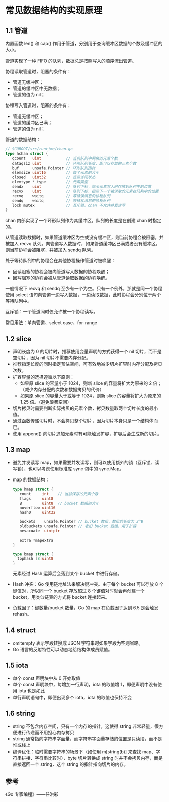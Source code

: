 # 常见数据结构的实现原理

## 1.1 管道

内置函数 len() 和 cap() 作用于管道，分别用于查询缓冲区数据的个数及缓冲区的大小。

管道实现了一种 FIFO 的队列，数据总是按照写入的顺序流出管道。

协程读取管道时，阻塞的条件有：

- 管道无缓冲区；
- 管道的缓冲区中无数据；
- 管道的值为 nil；

协程写入管道时，阻塞的条件有：

- 管道无缓冲区；
- 管道的缓冲区已满；
- 管道的值为 nil；

管道的数据结构：

```Go
// $GOROOT/src/runtime/chan.go
type hchan struct {
   qcount   uint           // 当前队列中剩余的元素个数
   dataqsiz uint           // 环形队列长度，即可以存放的元素个数
   buf      unsafe.Pointer // 环形队列指针
   elemsize uint16         // 每个元素的大小
   closed   uint32         // 表示关闭状态
   elemtype *_type         // 元素类型
   sendx    uint           // 队列下标，指示元素写入时存放到队列中的位置
   recvx    uint           // 队列下标，指示下一个被读取的元素在队列中的位置
   recvq    waitq          // 等待读消息的协程队列
   sendq    waitq          // 等待写消息的协程队列
   lock mutex              // 互斥锁，chan 不允许并发读写
}
```

chan 内部实现了一个环形队列作为其缓冲区，队列的长度是在创建 chan 时指定的。

从管道读取数据时，如果管道缓冲区为空或没有缓冲区，则当前协程会被阻塞，并被加入 recvq 队列。向管道写入数据时，如果管道缓冲区已满或者没有缓冲区，则当前协程会被阻塞，并被加入 sendq 队列。

处于等待队列中的协程会在其他协程操作管道时被唤醒：

- 因读阻塞的协程会被向管道写入数据的协程唤醒；
- 因写阻塞的协程会被从管道读取数据的协程唤醒。

一般情况下 recvq 和 sendq 至少有一个为空。只有一个例外，那就是同一个协程使用 select 语句向管道一边写入数据，一边读取数据，此时协程会分别位于两个等待队列中。

互斥锁：一个管道同时仅允许被一个协程读写。

常见用法：单向管道、select case、for-range

## 1.2 slice

- 声明长度为 0 的切片时，推荐使用变量声明的方式获得一个 nil 切片，而不是空切片，因为 nil 切片不需要内存分配。
- 推荐指定长度的同时指定预估空间，可有效地减少切片扩容时内存分配及拷贝次数。
- 扩容容量的选择遵循以下原则：
  - 如果原 slice 的容量小于 1024，则新 slice 的容量将扩大为原来的 2 倍；（减少内存分配的次数和数据拷贝的代价）
  - 如果原 slice 的容量大于或等于 1024，则新 slice 的容量将扩大为原来的 1.25 倍。（避免浪费空间）
- 切片拷贝时需要判断实际拷贝的元素个数，拷贝数量取两个切片长度的最小值。
- 通过函数传递切片时，不会拷贝整个切片，因为切片本身只是一个结构体而已。
- 使用 append() 向切片追加元素时有可能触发扩容，扩容后会生成新的切片。

## 1.3 map

- 避免并发读写 map，如果需要并发读写，则可以使用额外的锁（互斥锁、读写锁），也可以考虑使用标准库 sync 包中的 sync.Map。

- map 的数据结构：

  ```Go
  type hmap struct {
     count     int    // 当前保存的元素个数
     flags     uint8
     B         uint8  // bucket 数组的大小
     noverflow uint16
     hash0     uint32
  
     buckets    unsafe.Pointer // bucket 数组，数组的长度为 2^B
     oldbuckets unsafe.Pointer // 老旧 bucket 数组，用于扩容
     nevacuate  uintptr
  
     extra *mapextra
  }
  
  type bmap struct {
  	tophash [8]uint8
  }
  
  ```

  元素经过 Hash 运算后会落到某个 bucket 中进行存储。

- Hash 冲突：Go 使用链地址法来解决键冲突。由于每个 bucket 可以存放 8 个键值对，所以同一个 bucket 存放超过 8 个键值对时就会再创建一个 bucket，用类似链表的方式将 bucket 连接起来。

- 负载因子：键数量/bucket 数量，Go 的 map 在负载因子达到 6.5 是会触发 rehash。

## 1.4 struct

- omitempty 表示字段转换成 JSON 字符串时如果字段为空则省略。
- Go 语言的反射特性可以动态地给结构体成员赋值。

## 1.5 iota

- 单个 const 声明块中从 0 开始取值
- 单个 const 声明块中，每增加一行声明，iota 的取值增 1，即便声明中没有使用 iota 也是如此
- 单行声明语句中，即便出现多个 iota，iota 的取值也保持不变

## 1.6 string

- string 不包含内存空间，只有一个内存的指针，这使得 string 非常轻量，很方便进行传递而不用担心内存拷贝
- string 通常指向字符串字面量，而字符串字面量存储的位置是只读段，而不是堆或栈上
- 编译优化：临时需要字符串的场景下（如使用 m[string(b)] 来查找 map、字符串拼接、字符串比较时），byte 切片转换成 string 时并不会拷贝内存，而是直接返回一个 string，这个 string 的指针指向切片的内存。

## 参考

《Go 专家编程》——任洪彩
